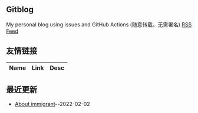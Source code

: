 ## Gitblog
My personal blog using issues and GitHub Actions (随意转载，无需署名)
[RSS Feed](https://raw.githubusercontent.com/jdzj/immi/master/feed.xml)
## 友情链接
| Name | Link | Desc | 
 | ---- | ---- | ---- |
## 最近更新
- [About immigrant](https://github.com/jdzj/immi/issues/1)--2022-02-02
